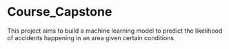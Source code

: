 # Course_Capstone
This project aims to build a  machine learning model to predict the likelihood of accidents happening in an area given certain conditions
